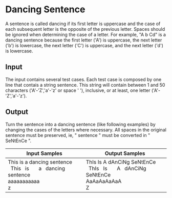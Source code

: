 # Dancing Sentence
A sentence is called dancing if its first letter is uppercase and the case of each subsequent letter is the opposite of the previous letter. Spaces should be ignored when determining the case of a letter. For example, "A b Cd" is a dancing sentence because the first letter ('A') is uppercase, the next letter ('b') is lowercase, the next letter ('C') is uppercase, and the next letter ('d') is lowercase.

## Input
The input contains several test cases. Each test case is composed by one line that contais a string sentence. This string will contain between 1 and 50 characters ('A'-'Z','a'-'z' or space ' '), inclusive, or at least, one letter ('A'-'Z','a'-'z').

## Output
Turn the sentence into a dancing sentence (like following examples) by changing the cases of the letters where necessary. All spaces in the original sentence must be preserved, ie, " sentence " must be converted in " SeNtEnCe ".

|                                                           Input Samples                                                          |                                                           Output Samples                                                         |
|----------------------------------------------------------------------------------------------------------------------------------|----------------------------------------------------------------------------------------------------------------------------------|
| This is a dancing sentence<br> &nbsp; This &nbsp; is &nbsp; &nbsp; &nbsp; a &nbsp; dancing &nbsp; sentence<br> aaaaaaaaaaa<br> z | ThIs Is A dAnCiNg SeNtEnCe<br> &nbsp; ThIs &nbsp; Is &nbsp; &nbsp; &nbsp; A &nbsp; dAnCiNg &nbsp; SeNtEnCe<br> AaAaAaAaAaA<br> Z |